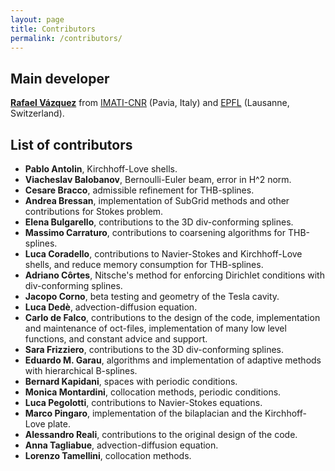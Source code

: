```yaml
---
layout: page
title: Contributors
permalink: /contributors/
---
```


## Main developer
[**Rafael Vázquez**](http://www.imati.cnr.it/index.php/rafael-vazquez) from [IMATI-CNR](http://www.imati.cnr.it/) (Pavia, Italy) and [EPFL](http://mns.epfl.ch) (Lausanne, Switzerland).

## List of contributors

* **Pablo Antolin**, Kirchhoff-Love shells.
* **Viacheslav Balobanov**, Bernoulli-Euler beam, error in H^2 norm.
* **Cesare Bracco**, admissible refinement for THB-splines.
* **Andrea Bressan**, implementation of SubGrid methods and other contributions for Stokes problem.
* **Elena Bulgarello**, contributions to the 3D div-conforming splines.
* **Massimo Carraturo**, contributions to coarsening algorithms for THB-splines.
* **Luca Coradello**, contributions to Navier-Stokes and Kirchhoff-Love shells, and reduce memory consumption for THB-splines.
* **Adriano Côrtes**, Nitsche's method for enforcing Dirichlet conditions with div-conforming splines.
* **Jacopo Corno**, beta testing and geometry of the Tesla cavity.
* **Luca Dedè**, advection-diffusion equation.
* **Carlo de Falco**, contributions to the design of the code, implementation and maintenance of oct-files, implementation of many low level functions, and constant advice and support.
* **Sara Frizziero**, contributions to the 3D div-conforming splines.
* **Eduardo M. Garau**, algorithms and implementation of adaptive methods with hierarchical B-splines.
* **Bernard Kapidani**, spaces with periodic conditions.
* **Monica Montardini**, collocation methods, periodic conditions.
* **Luca Pegolotti**, contributions to Navier-Stokes equations.
* **Marco Pingaro**, implementation of the bilaplacian and the Kirchhoff-Love plate.
* **Alessandro Reali**, contributions to the original design of the code.
* **Anna Tagliabue**, advection-diffusion equation.
* **Lorenzo Tamellini**, collocation methods.
